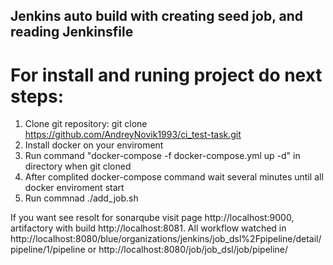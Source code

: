 ## Jenkins auto build with creating seed job, and reading Jenkinsfile

# For install and runing project do next steps: 
1. Clone git repository: git clone https://github.com/AndreyNovik1993/ci_test-task.git
2. Install docker on your enviroment
3. Run command "docker-compose -f docker-compose.yml up -d"  in directory when git cloned
4. After complited docker-compose command wait several minutes until all docker enviroment start 
5. Run commnad ./add_job.sh 

If you want see resolt for sonarqube visit page http://localhost:9000, artifactory with build http://localhost:8081. 
All workflow watched in http://localhost:8080/blue/organizations/jenkins/job_dsl%2Fpipeline/detail/pipeline/1/pipeline or http://localhost:8080/job/job_dsl/job/pipeline/

